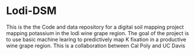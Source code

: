 # Lodi-DSM
This is the the Code and data repository for a digital soil mapping project mapping potassium in the lodi wine grape region. The goal of the project is to use basic machine learing to predictively map K fixation in a productive wine grape region. This is a collaboration between Cal Poly and UC Davis

